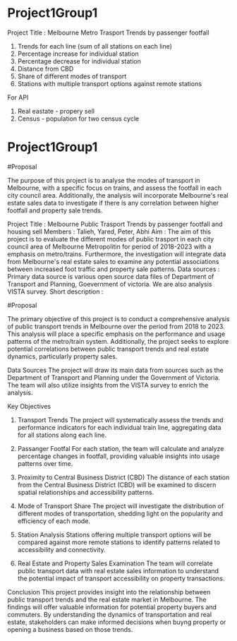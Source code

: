 # Project1Group1

Project Title : Melbourne Metro Trasport Trends by passenger footfall

1) Trends for each line (sum of all stations on each line)
2) Percentage increase for individual station
3) Percentage decrease for individual station
4) Distance from CBD
5) Share of different modes of transport
6) Stations with multiple transport options against remote stations

For API
1) Real eastate - propery sell
2) Census - population for two census cycle
# Project1Group1


#Proposal

The purpose of this project is to analyse the modes of transport in Melbourne, with a specific focus on trains, and assess the footfall in each city council area. Additionally, the analysis will incorporate Melbourne's real estate sales data to investigate if there is any correlation between higher footfall and property sale trends. 



Project Title : Melbourne Public Trasport Trends by passenger footfall and housing sell
Members : Talieh, Yared, Peter, Abhi
Aim : The aim of this project is to evaluate the different modes of public trasport in each city council area of Melbourne Metropolitin for period of 2018-2023 with a emphasis on metro/trains. Furthermore, the investigation will integrate data from Melbourne's real estate sales to examine any potential associations between increased foot traffic and property sale patterns.
Data sources : Primary data source is various open source data files of Department of Transport and Planning, Goevernment of victoria. We are also analysis VISTA survey.
Short description :

#Proposal

The primary objective of this project is to conduct a comprehensive analysis of public transport trends in Melbourne over the period from 2018 to 2023. This analysis will place a specific emphasis on the performance and usage patterns of the metro/train system. Additionally, the project seeks to explore potential correlations between public transport trends and real estate dynamics, particularly property sales.

Data Sources
The project will draw its main data from sources such as the Department of Transport and Planning under the Government of Victoria. The team will also utilize insights from the VISTA survey to enrich the analysis.

Key Objectives

1. Transport Trends 
The project will systematically assess the trends and performance indicators for each individual train line, aggregating data for all stations along each line.

2. Passanger Footfal
For each station, the team will calculate and analyze percentage changes in footfall, providing valuable insights into usage patterns over time.

3. Proximity to Central Business District (CBD)
The distance of each station from the Central Business District (CBD) will be examined to discern spatial relationships and accessibility patterns.

4. Mode of Transport Share
The project will investigate the distribution of different modes of transportation, shedding light on the popularity and efficiency of each mode.

5. Station Analysis
Stations offering multiple transport options will be compared against more remote stations to identify patterns related to accessibility and connectivity.

6. Real Estate and Property Sales Examination
 The team will correlate public transport data with real estate sales information to understand the potential impact of transport accessibility on property transactions.


Conclusion
This project provides insight into the relationship between public transport trends and the real estate market in Melbourne. The findings will offer valuable information for potential property buyers and commuters. By understanding the dynamics of transportation and real estate, stakeholders can make informed decisions when buyng property or opening a business based on those trends.



